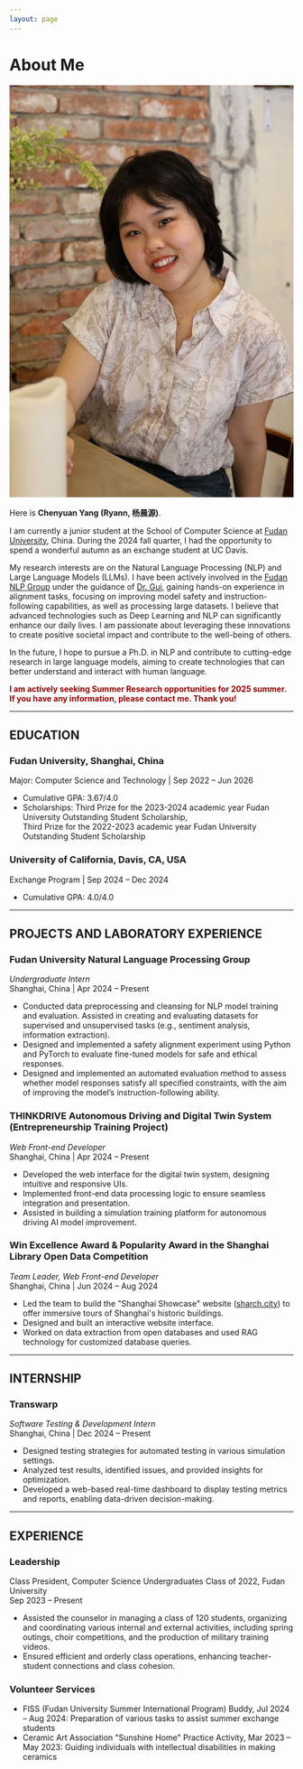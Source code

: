 ```yaml
---
layout: page
---
```


# About Me

<!-- <img src="photo.jpg" align="right" alt="Personal Image" style="width: 240px; height: 300px; object-fit: cover;" /> -->
<img src="images/ycy.jpg" alt="Personal Image" class="floatpic"/>

Here is **Chenyuan Yang (Ryann, 杨晨源)**.<br>

I am currently a junior student at the School of Computer Science at [Fudan University](https://www.fudan.edu.cn/en/), China. During the 2024 fall quarter, I had the opportunity to spend a wonderful autumn as an exchange student at UC Davis.

My research interests are on the Natural Language Processing (NLP) and Large Language Models (LLMs). I have been actively involved in the [Fudan NLP Group](https://nlp.fudan.edu.cn/nlpen/main.htm) under the guidance of [Dr. Gui](https://guitaowufeng.github.io/), gaining hands-on experience in alignment tasks, focusing on improving model safety and instruction-following capabilities, as well as processing large datasets. I believe that advanced technologies such as Deep Learning and NLP can significantly enhance our daily lives. I am passionate about leveraging these innovations to create positive societal impact and contribute to the well-being of others.

In the future, I hope to pursue a Ph.D. in NLP and contribute to cutting-edge research in large language models, aiming to create technologies that can better understand and interact with human language.

**<font color="#990000">I am actively seeking Summer Research opportunities for 2025 summer. If you have any information, please contact me. Thank you!</font>**

---

## EDUCATION

### Fudan University, Shanghai, China  
Major: Computer Science and Technology | Sep 2022 – Jun 2026  
- Cumulative GPA: 3.67/4.0  
- Scholarships: 
  Third Prize for the 2023-2024 academic year Fudan University Outstanding Student Scholarship, <br>
  Third Prize for the 2022-2023 academic year Fudan University Outstanding Student Scholarship  


### University of California, Davis, CA, USA  
Exchange Program | Sep 2024 – Dec 2024  
- Cumulative GPA: 4.0/4.0  

---

## PROJECTS AND LABORATORY EXPERIENCE

### Fudan University Natural Language Processing Group  
*Undergraduate Intern*  
Shanghai, China | Apr 2024 – Present  
- Conducted data preprocessing and cleansing for NLP model training and evaluation. Assisted in creating and evaluating datasets for supervised and unsupervised tasks (e.g., sentiment analysis, information extraction).  
- Designed and implemented a safety alignment experiment using Python and PyTorch to evaluate fine-tuned models for safe and ethical responses.  
- Designed and implemented an automated evaluation method to assess whether model responses satisfy all specified constraints, with the aim of improving the model’s instruction-following ability.  


### THINKDRIVE Autonomous Driving and Digital Twin System (Entrepreneurship Training Project)  
*Web Front-end Developer*  
Shanghai, China | Apr 2024 – Present  
- Developed the web interface for the digital twin system, designing intuitive and responsive UIs.  
- Implemented front-end data processing logic to ensure seamless integration and presentation.  
- Assisted in building a simulation training platform for autonomous driving AI model improvement.  


### Win Excellence Award & Popularity Award in the Shanghai Library Open Data Competition  
*Team Leader, Web Front-end Developer*  
Shanghai, China | Jun 2024 – Aug 2024  
- Led the team to build the "Shanghai Showcase" website ([sharch.city](https://www.sharch.city)) to offer immersive tours of Shanghai's historic buildings.  
- Designed and built an interactive website interface.  
- Worked on data extraction from open databases and used RAG technology for customized database queries.  

---

## INTERNSHIP  

### Transwarp  
*Software Testing & Development Intern*  
Shanghai, China | Dec 2024 – Present  
- Designed testing strategies for automated testing in various simulation settings.  
- Analyzed test results, identified issues, and provided insights for optimization.  
- Developed a web-based real-time dashboard to display testing metrics and reports, enabling data-driven decision-making.  

---

## EXPERIENCE

### Leadership
Class President, Computer Science Undergraduates Class of 2022, Fudan University  
Sep 2023 – Present  
- Assisted the counselor in managing a class of 120 students, organizing and coordinating various internal and external activities, including spring outings, choir competitions, and the production of military training videos.  
- Ensured efficient and orderly class operations, enhancing teacher-student connections and class cohesion.

### Volunteer Services  
- FISS (Fudan University Summer International Program) Buddy, Jul 2024 – Aug 2024: Preparation of various tasks to assist summer exchange students  
- Ceramic Art Association "Sunshine Home" Practice Activity, Mar 2023 – May 2023: Guiding individuals with intellectual disabilities in making ceramics  

